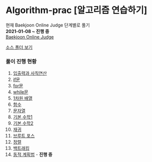 Algorithm-prac [알고리즘 연습하기]
===================================

현재 Baekjoon Online Judge 단계별로 풀기    
**2021-01-08 ~ 진행 중**    
[Baekjoon Online Judge](https://www.acmicpc.net/ "Baekjoon Online Judge Link")  
  
[소스 폴더 보기](./BOJ/src/main)
   
### 풀이 진행 현황
   1. [입출력과 사칙연산](./BOJ/src/main/Print)  
   2. [if문](./BOJ/src/main/Conditional)  
   3. [for문](./BOJ/src/main/For)  
   4. [while문](./BOJ/src/main/While)  
   5. [1차원 배열](./BOJ/src/main/Arrangement)  
   6. [함수](./BOJ/src/main/Function)  
   7. [문자열](./BOJ/src/main/String)  
   8. [기본 수학1](./BOJ/src/main/Math1)  
   9. [기본 수학2](./BOJ/src/main/Math2)  
   10. [재귀](./BOJ/src/main/Recursive)  
   11. [브루트 포스](./BOJ/src/main/BruteForce)  
   12. [정렬](./BOJ/src/main/Sort)  
   13. [백트래킹](./BOJ/src/main/Backtracking)  
   14. [동적 계획법](./BOJ/src/main/DynamicPrograming) - **진행 중**  


